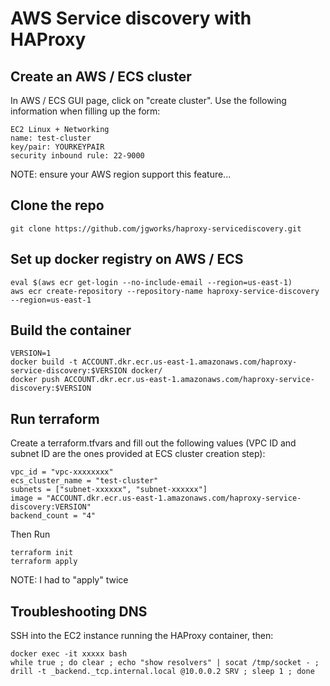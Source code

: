 # AWS Service discovery with HAProxy

## Create an AWS / ECS cluster

In AWS / ECS GUI page, click on "create cluster".
Use the following information when filling up the form:

    EC2 Linux + Networking
    name: test-cluster
    key/pair: YOURKEYPAIR
    security inbound rule: 22-9000

NOTE: ensure your AWS region support this feature...

## Clone the repo
    git clone https://github.com/jgworks/haproxy-servicediscovery.git

## Set up docker registry on AWS / ECS

    eval $(aws ecr get-login --no-include-email --region=us-east-1)
    aws ecr create-repository --repository-name haproxy-service-discovery --region=us-east-1

## Build the container
    VERSION=1
    docker build -t ACCOUNT.dkr.ecr.us-east-1.amazonaws.com/haproxy-service-discovery:$VERSION docker/
    docker push ACCOUNT.dkr.ecr.us-east-1.amazonaws.com/haproxy-service-discovery:$VERSION

## Run terraform

Create a terraform.tfvars and fill out the following values (VPC ID and subnet ID are the ones provided at ECS cluster creation step):

    vpc_id = "vpc-xxxxxxxx"
    ecs_cluster_name = "test-cluster"
    subnets = ["subnet-xxxxxx", "subnet-xxxxxx"]
    image = "ACCOUNT.dkr.ecr.us-east-1.amazonaws.com/haproxy-service-discovery:VERSION"
    backend_count = "4"

Then Run

    terraform init
    terraform apply

NOTE: I had to "apply" twice


## Troubleshooting DNS

SSH into the EC2 instance running the HAProxy container, then:

    docker exec -it xxxxx bash
    while true ; do clear ; echo "show resolvers" | socat /tmp/socket - ; drill -t _backend._tcp.internal.local @10.0.0.2 SRV ; sleep 1 ; done

